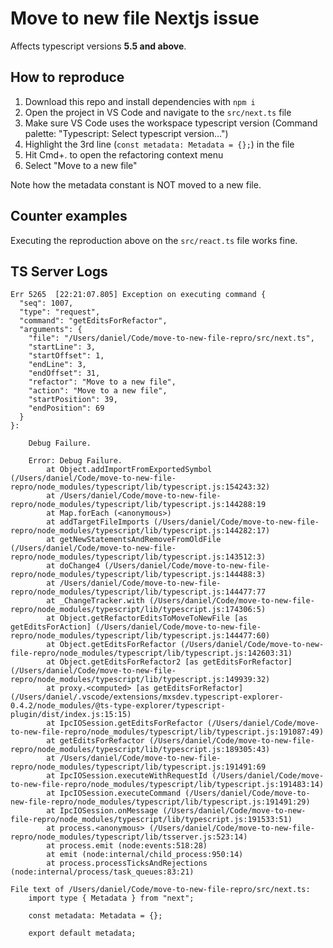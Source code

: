 # Move to new file Nextjs issue

Affects typescript versions **5.5 and above**.

## How to reproduce

1. Download this repo and install dependencies with `npm i`
2. Open the project in VS Code and navigate to the `src/next.ts` file
3. Make sure VS Code uses the workspace typescript version (Command palette: "Typescript: Select typescript version…")
4. Highlight the 3rd line (`const metadata: Metadata = {};`) in the file
5. Hit Cmd+. to open the refactoring context menu
6. Select "Move to a new file"

Note how the metadata constant is NOT moved to a new file.

## Counter examples

Executing the reproduction above on the `src/react.ts` file works fine.

## TS Server Logs

```
Err 5265  [22:21:07.805] Exception on executing command {
  "seq": 1007,
  "type": "request",
  "command": "getEditsForRefactor",
  "arguments": {
    "file": "/Users/daniel/Code/move-to-new-file-repro/src/next.ts",
    "startLine": 3,
    "startOffset": 1,
    "endLine": 3,
    "endOffset": 31,
    "refactor": "Move to a new file",
    "action": "Move to a new file",
    "startPosition": 39,
    "endPosition": 69
  }
}:

    Debug Failure.

    Error: Debug Failure.
        at Object.addImportFromExportedSymbol (/Users/daniel/Code/move-to-new-file-repro/node_modules/typescript/lib/typescript.js:154243:32)
        at /Users/daniel/Code/move-to-new-file-repro/node_modules/typescript/lib/typescript.js:144288:19
        at Map.forEach (<anonymous>)
        at addTargetFileImports (/Users/daniel/Code/move-to-new-file-repro/node_modules/typescript/lib/typescript.js:144282:17)
        at getNewStatementsAndRemoveFromOldFile (/Users/daniel/Code/move-to-new-file-repro/node_modules/typescript/lib/typescript.js:143512:3)
        at doChange4 (/Users/daniel/Code/move-to-new-file-repro/node_modules/typescript/lib/typescript.js:144488:3)
        at /Users/daniel/Code/move-to-new-file-repro/node_modules/typescript/lib/typescript.js:144477:77
        at _ChangeTracker.with (/Users/daniel/Code/move-to-new-file-repro/node_modules/typescript/lib/typescript.js:174306:5)
        at Object.getRefactorEditsToMoveToNewFile [as getEditsForAction] (/Users/daniel/Code/move-to-new-file-repro/node_modules/typescript/lib/typescript.js:144477:60)
        at Object.getEditsForRefactor (/Users/daniel/Code/move-to-new-file-repro/node_modules/typescript/lib/typescript.js:142603:31)
        at Object.getEditsForRefactor2 [as getEditsForRefactor] (/Users/daniel/Code/move-to-new-file-repro/node_modules/typescript/lib/typescript.js:149939:32)
        at proxy.<computed> [as getEditsForRefactor] (/Users/daniel/.vscode/extensions/mxsdev.typescript-explorer-0.4.2/node_modules/@ts-type-explorer/typescript-plugin/dist/index.js:15:15)
        at IpcIOSession.getEditsForRefactor (/Users/daniel/Code/move-to-new-file-repro/node_modules/typescript/lib/typescript.js:191087:49)
        at getEditsForRefactor (/Users/daniel/Code/move-to-new-file-repro/node_modules/typescript/lib/typescript.js:189305:43)
        at /Users/daniel/Code/move-to-new-file-repro/node_modules/typescript/lib/typescript.js:191491:69
        at IpcIOSession.executeWithRequestId (/Users/daniel/Code/move-to-new-file-repro/node_modules/typescript/lib/typescript.js:191483:14)
        at IpcIOSession.executeCommand (/Users/daniel/Code/move-to-new-file-repro/node_modules/typescript/lib/typescript.js:191491:29)
        at IpcIOSession.onMessage (/Users/daniel/Code/move-to-new-file-repro/node_modules/typescript/lib/typescript.js:191533:51)
        at process.<anonymous> (/Users/daniel/Code/move-to-new-file-repro/node_modules/typescript/lib/tsserver.js:523:14)
        at process.emit (node:events:518:28)
        at emit (node:internal/child_process:950:14)
        at process.processTicksAndRejections (node:internal/process/task_queues:83:21)

File text of /Users/daniel/Code/move-to-new-file-repro/src/next.ts:
    import type { Metadata } from "next";

    const metadata: Metadata = {};

    export default metadata;
```
